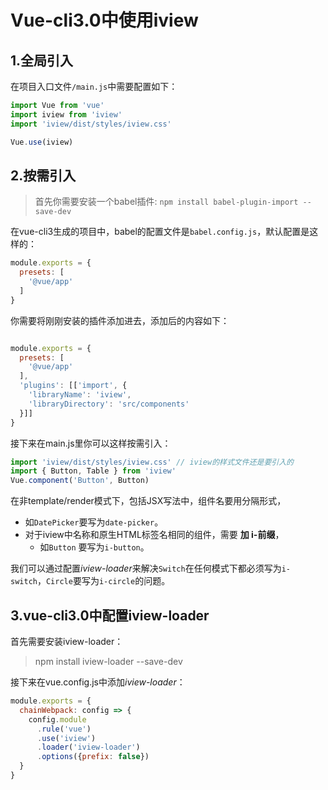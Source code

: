 # Vue-cli3.0中使用iview

## 1.全局引入

在项目入口文件<code>/main.js</code>中需要配置如下：

```javascript
import Vue from 'vue'
import iview from 'iview'
import 'iview/dist/styles/iview.css'

Vue.use(iview)
```


## 2.按需引入

> 首先你需要安装一个babel插件: `npm install babel-plugin-import --save-dev`

在vue-cli3生成的项目中，babel的配置文件是<code>babel.config.js</code>，默认配置是这样的：

```javascript
module.exports = {
  presets: [
    '@vue/app'
  ]
}

```


你需要将刚刚安装的插件添加进去，添加后的内容如下：

```javascript

module.exports = {
  presets: [
    '@vue/app'
  ],
  'plugins': [['import', {
    'libraryName': 'iview',
    'libraryDirectory': 'src/components'
  }]]
}

```

接下来在main.js里你可以这样按需引入：

```javascript
import 'iview/dist/styles/iview.css' // iview的样式文件还是要引入的
import { Button, Table } from 'iview'
Vue.component('Button', Button)
```

在非template/render模式下，包括JSX写法中，组件名要用分隔形式，
  * 如<code>DatePicker</code>要写为<code>date-picker</code>。
  * 对于iview中名称和原生HTML标签名相同的组件，需要 **加 i-前缀**，
    * 如<code>Button</code> 要写为<code>i-button</code>。

我们可以通过配置*iview-loader*来解决<code>Switch</code>在任何模式下都必须写为<code>i-switch</code>，<code>Circle</code>要写为<code>i-circle</code>的问题。


## 3.vue-cli3.0中配置iview-loader

首先需要安装iview-loader：

> npm install iview-loader --save-dev

接下来在vue.config.js中添加*iview-loader*：

```javascript
module.exports = {
  chainWebpack: config => {
    config.module
      .rule('vue')
      .use('iview')
      .loader('iview-loader')
      .options({prefix: false})
  }
}
```